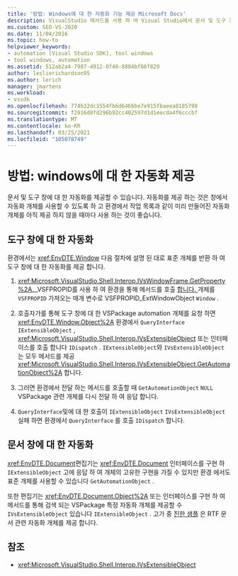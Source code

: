 ```yaml
---
title: '방법: Windows에 대 한 자동화 기능 제공 Microsoft Docs'
description: VisualStudio 메서드를 사용 하 여 Visual Studio에서 문서 및 도구 창에 대 한 자동화를 제공 하는 방법에 대해 알아봅니다.
ms.custom: SEO-VS-2020
ms.date: 11/04/2016
ms.topic: how-to
helpviewer_keywords:
- automation [Visual Studio SDK], tool windows
- tool windows, automation
ms.assetid: 512ab2a4-7987-4912-8f40-8804bf66f829
author: leslierichardson95
ms.author: lerich
manager: jmartens
ms.workload:
- vssdk
ms.openlocfilehash: 774b32dc1554fb6d6466be7e915fbaeea8185798
ms.sourcegitcommit: f2916d8fd296b92cc402597d1d1eecda4f6cccbf
ms.translationtype: MT
ms.contentlocale: ko-KR
ms.lasthandoff: 03/25/2021
ms.locfileid: "105078749"
---
```

# <a name="how-to-provide-automation-for-windows"></a>방법: windows에 대 한 자동화 제공

문서 및 도구 창에 대 한 자동화를 제공할 수 있습니다. 자동화를 제공 하는 것은 창에서 자동화 개체를 사용할 수 있도록 하 고 환경에서 작업 목록과 같이 미리 만들어진 자동화 개체를 아직 제공 하지 않을 때마다 사용 하는 것이 좋습니다.

## <a name="automation-for-tool-windows"></a>도구 창에 대 한 자동화

환경에서는 <xref:EnvDTE.Window> 다음 절차에 설명 된 대로 표준 개체를 반환 하 여 도구 창에 대 한 자동화를 제공 합니다.

1. <xref:Microsoft.VisualStudio.Shell.Interop.IVsWindowFrame.GetProperty%2A>__VSFPROPID를 사용 하 여 환경을 통해 메서드를 호출 [합니다. ](<xref:Microsoft.VisualStudio.Shell.Interop.__VSFPROPID.VSFPROPID_ExtWindowObject>)개체를 `VSFPROPID` 가져오는 매개 변수로 VSFPROPID_ExtWindowObject `Window` .

2. 호출자가를 통해 도구 창에 대 한 VSPackage automation 개체를 요청 하면 <xref:EnvDTE.Window.Object%2A> 환경에서 `QueryInterface` `IExtensibleObject` , <xref:Microsoft.VisualStudio.Shell.Interop.IVsExtensibleObject> 또는 인터페이스를 호출 합니다 `IDispatch` . `IExtensibleObject`와 `IVsExtensibleObject` 는 모두 메서드를 제공 <xref:Microsoft.VisualStudio.Shell.Interop.IVsExtensibleObject.GetAutomationObject%2A> 합니다.

3. 그러면 환경에서 전달 하는 메서드를 호출할 때 `GetAutomationObject` `NULL` VSPackage 관련 개체를 다시 전달 하 여 응답 합니다.

4. `QueryInterface`및에 대 한 호출이 `IExtensibleObject` `IVsExtensibleObject` 실패 하면 환경에서 `QueryInterface` 를 호출 `IDispatch` 합니다.

## <a name="automation-for-document-windows"></a>문서 창에 대 한 자동화

<xref:EnvDTE.Document>편집기는 <xref:EnvDTE.Document> 인터페이스를 구현 하 `IExtensibleObject` 고에 응답 하 여 개체의 고유한 구현을 가질 수 있지만 환경 에서도 표준 개체를 사용할 수 있습니다 `GetAutomationObject` .

또한 편집기는 <xref:EnvDTE.Document.Object%2A> 또는 인터페이스를 구현 하 여 메서드를 통해 검색 되는 VSPackage 특정 자동화 개체를 제공할 수 `IVsExtensibleObject` 있습니다 `IExtensibleObject` . 고가 중 [진한 샘플](https://github.com/Microsoft/VSSDK-Extensibility-Samples) 은 RTF 문서 관련 자동화 개체를 제공 합니다.

## <a name="see-also"></a>참조

- <xref:Microsoft.VisualStudio.Shell.Interop.IVsExtensibleObject>
